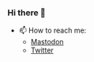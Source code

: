 ### Hi there 👋

- 📫 How to reach me:
  - <a rel="me" href="https://fosstodon.org/@lookingsideways">Mastodon</a>
  - <a href="https://twitter.com/kevinansfield">Twitter</a>
